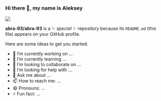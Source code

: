### Hi there 👋, my name is Aleksey
![](https://i.pinimg.com/originals/ce/69/4f/ce694f560636dffcf42ecf40d4f2f962.gif)

**abra-93/abra-93** is a ✨ _special_ ✨ repository because its `README.md` (this file) appears on your GitHub profile.

Here are some ideas to get you started:

- 🔭 I’m currently working on ...
- 🌱 I’m currently learning ...
- 👯 I’m looking to collaborate on ...
- 🤔 I’m looking for help with ...
- 💬 Ask me about ...
- 📫 How to reach me: ...
- 😄 Pronouns: ...
- ⚡ Fun fact: ...

